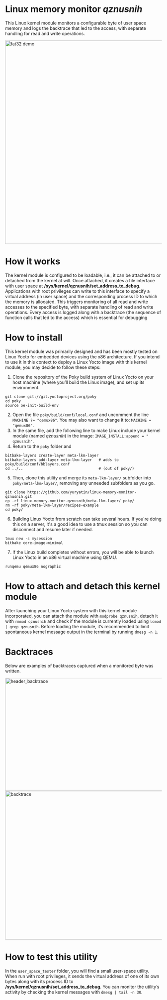 # Linux memory monitor _qznusnih_
This Linux kernel module monitors a configurable byte of user space memory and logs the backtrace that led to the access, with separate handling for read and write operations.

<img src="https://github.com/user-attachments/assets/d28407fb-dd2a-44b2-b974-84174dba4bb3" alt="fat32 demo" width="654"/>

# How it works
The kernel module is configured to be loadable, i.e., it can be attached to or detached from the kernel at will. Once attached, it creates a file interface with user space at **/sys/kernel/qznusnih/set_address_to_debug**. Applications with root privileges can write to this interface to specify a virtual address (in user space) and the corresponding process ID to which the memory is allocated.
This triggers monitoring of all read and write accesses to the specified byte, with separate handling of read and write operations. Every access is logged along with a backtrace (the sequence of function calls that led to the access) which is essential for debugging.

# How to install
This kernel module was primarily designed and has been mostly tested on Linux Yocto for embedded devices using the x86 architecture.
If you intend to use it in this context to deploy a Linux Yocto image with this kernel module, you may decide to follow these steps:
1. Clone the repository of the Poky build system of Linux Yocto on your host machine (where you’ll build the Linux image), and set up its environment.
```
git clone git://git.yoctoproject.org/poky
cd poky
source oe-init-build-env
```

2. Open the file `poky/build/conf/local.conf` and uncomment the line `MACHINE ?= "qemux86"`. You may also want to change it to: `MACHINE = "qemux86"`.
3. In the same file, add the following line to make Linux include your kernel module (named _qznusnih_) in the image: `IMAGE_INSTALL:append = " qznusnih"`.
4. Return to the `poky` folder and
```
bitbake-layers create-layer meta-lkm-layer
bitbake-layers add-layer meta-lkm-layer   # adds to poky/build/conf/bblayers.conf
cd ../..                                  # (out of poky/)
```
5. Then, clone this utility and merge its `meta-lkm-layer/` subfolder into `poky/meta-lkm-layer/`, removing any unneeded subfolders as you go.
```
git clone https://github.com/yuryatin/linux-memory-monitor-qznusnih.git
cp -rf linux-memory-monitor-qznusnih/meta-lkm-layer/ poky/
rm -rf poky/meta-lkm-layer/recipes-example
cd poky/
```

6. Building Linux Yocto from scratch can take several hours. If you're doing this on a server, it's a good idea to use a tmux session so you can disconnect and resume later if needed.
```
tmux new -s mysession
bitbake core-image-minimal
```

7. If the Linux build completes without errors, you will be able to launch Linux Yocto in an x86 virtual machine using QEMU.
```
runqemu qemux86 nographic
```
# How to attach and detach this kernel module

After launching your Linux Yocto system with this kernel module incorporated, you can attach the module with `modprobe qznusnih`, detach it with `rmmod qznusnih` and check if the module is currently loaded using `lsmod | grep qznusnih`. Before loading the module, it’s recommended to limit spontaneous kernel message output in the terminal by running `dmesg -n 1`.

# Backtraces
Below are examples of backtraces captured when a monitored byte was written.


<img width="592" height="363" alt="header_backtrace" src="https://github.com/user-attachments/assets/118c1ecc-4908-4d7e-944b-8ceaf4c8dfe4" />


<img width="592" height="478" alt="backtrace" src="https://github.com/user-attachments/assets/dddc9076-f380-458d-966e-3fd78623109f" />

# How to test this utility
In the `user_space_tester` folder, you will find a small user-space utility. When run with root privileges, it sends the virtual address of one of its own bytes along with its process ID to **/sys/kernel/qznusnih/set_address_to_debug**. You can monitor the utility’s activity by checking the kernel messages with `dmesg | tail -n 30`.
